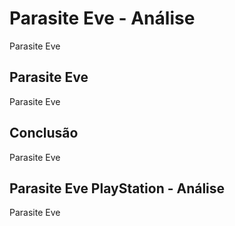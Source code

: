 ---
---

# Parasite Eve - Análise

Parasite Eve

## Parasite Eve

Parasite Eve

## Conclusão

Parasite Eve

## Parasite Eve PlayStation - Análise

Parasite Eve
